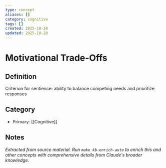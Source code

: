 ```yaml
---
type: concept
aliases: []
category: cognitive
tags: []
created: 2025-10-20
updated: 2025-10-20
---
```


# Motivational Trade-Offs

## Definition

Criterion for sentience: ability to balance competing needs and prioritize responses

## Category

- Primary: [[Cognitive]]

## Notes

*Extracted from source material. Run `make kb-enrich-auto` to enrich this and other concepts with comprehensive details from Claude's broader knowledge.*
